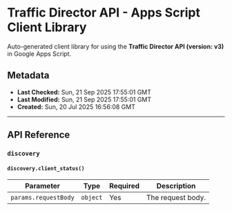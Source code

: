 # Traffic Director API - Apps Script Client Library

Auto-generated client library for using the **Traffic Director API (version: v3)** in Google Apps Script.

## Metadata

- **Last Checked:** Sun, 21 Sep 2025 17:55:01 GMT
- **Last Modified:** Sun, 21 Sep 2025 17:55:01 GMT
- **Created:** Sun, 20 Jul 2025 16:56:08 GMT



---

## API Reference

### `discovery`

#### `discovery.client_status()`
| Parameter | Type | Required | Description |
|---|---|---|---|
| `params.requestBody` | `object` | Yes | The request body. |